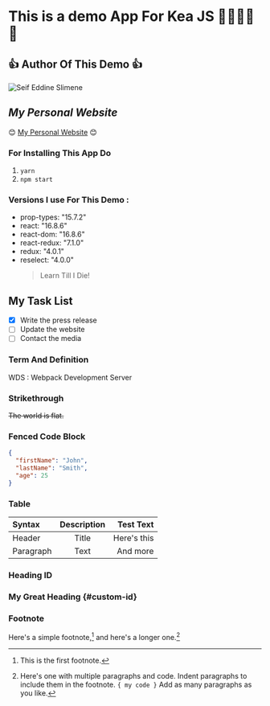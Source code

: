 # This is a demo App For Kea JS 👏👏👏👏👏

## 👍 **Author Of This Demo** 👍

![Seif Eddine Slimene](https://avatars.githubusercontent.com/u/57100260?v=4)

## _My Personal Website_

😊 [My Personal Website](https://www.seifeddineslimene.com) 😊

### For Installing This App Do

1. `yarn`
2. `npm start`

### Versions I use For This Demo :

- prop-types: "15.7.2"
- react: "16.8.6"
- react-dom: "16.8.6"
- react-redux: "7.1.0"
- redux: "4.0.1"
- reselect: "4.0.0"
  > Learn Till I Die!

## My Task List

- [x] Write the press release
- [ ] Update the website
- [ ] Contact the media

### Term And Definition

WDS
: Webpack Development Server

### Strikethrough

~~The world is flat.~~

### Fenced Code Block

```json
{
  "firstName": "John",
  "lastName": "Smith",
  "age": 25
}
```

### Table

| Syntax    | Description |   Test Text |
| :-------- | :---------: | ----------: |
| Header    |    Title    | Here's this |
| Paragraph |    Text     |    And more |

### Heading ID

### My Great Heading {#custom-id}

### Footnote

Here's a simple footnote,[^1] and here's a longer one.[^bignote]
[^1]: This is the first footnote.
[^bignote]: Here's one with multiple paragraphs and code.
Indent paragraphs to include them in the footnote.
`{ my code }`
Add as many paragraphs as you like.
